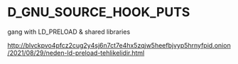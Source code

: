 # D_GNU_SOURCE_HOOK_PUTS
gang with LD_PRELOAD &amp; shared libraries

http://blvckpvo4pfcz2cug2y4sj6n7ct7e4hx5zqjw5heefbjvyp5hrnyfpid.onion/2021/08/29/neden-ld-preload-tehlikelidir.html
